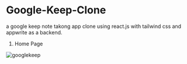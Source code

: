 # Google-Keep-Clone
a google keep note takong app clone using react.js with tailwind css and appwrite as a backend.

1. Home Page

![googlekeep](https://github.com/ansarianas23/Google-Keep-Clone/assets/111463267/3d4952a3-04fd-4101-b30d-156601b8ee94)
